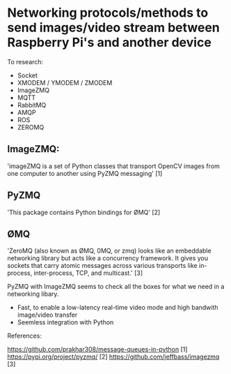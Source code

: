 # Networking protocols/methods to send images/video stream between Raspberry Pi's and another device

To research:
* Socket
* XMODEM / YMODEM / ZMODEM
* ImageZMQ
* MQTT
* RabbitMQ
* AMQP
* ROS
* ZEROMQ

## ImageZMQ:
'imageZMQ is a set of Python classes that transport OpenCV images from one computer to another using PyZMQ messaging' [1]

## PyZMQ
'This package contains Python bindings for ØMQ' [2]

## ØMQ
'ZeroMQ (also known as ØMQ, 0MQ, or zmq) looks like an embeddable networking library but acts like a concurrency framework. 
It gives you sockets that carry atomic messages across various transports like in-process, inter-process, TCP, and multicast.' [3]


PyZMQ with ImageZMQ seems to check all the boxes for what we need in a networking libary.
* Fast, to enable a low-latency real-time video mode and high bandwith image/video transfer
* Seemless integration with Python



References:

https://github.com/prakhar308/message-queues-in-python [1]
https://pypi.org/project/pyzmq/ [2]
https://github.com/jeffbass/imagezmq [3]


